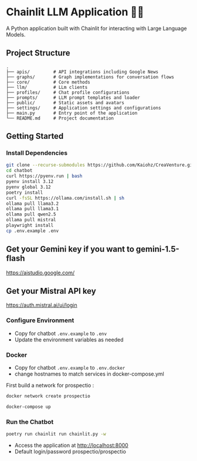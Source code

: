 # Chainlit LLM Application 🚀🤖

A Python application built with Chainlit for interacting with Large Language Models.

## Project Structure
```
.  
├── apis/         # API integrations including Google News  
├── graphs/       # Graph implementations for conversation flows
├── core/         # Core methods
├── llm/          # LLm clients
├── profiles/     # Chat profile configurations  
├── prompts/      # LLM prompt templates and loader  
├── public/       # Static assets and avatars  
├── settings/     # Application settings and configurations  
├── main.py       # Entry point of the application
└── README.md     # Project documentation
```

## Getting Started

### Install Dependencies
```bash
git clone --recurse-submodules https://github.com/Kaiohz/CreaVenture.git
cd chatbot 
curl https://pyenv.run | bash
pyenv install 3.12
pyenv global 3.12
poetry install
curl -fsSL https://ollama.com/install.sh | sh
ollama pull llama3.2 
ollama pull llama3.1
ollama pull qwen2.5
ollama pull mistral
playwright install
cp .env.example .env
```

## Get your Gemini key if you want to gemini-1.5-flash

https://aistudio.google.com/

## Get your Mistral API key 

https://auth.mistral.ai/ui/login

### Configure Environment
- Copy for chatbot `.env.example` to `.env`
- Update the environment variables as needed

### Docker
- Copy for chatbot `.env.example` to `.env.docker`
- change hostnames to match services in docker-compose.yml

First build a network for prospectio :
```bash
docker network create prospectio
```

```bash
docker-compose up
```

### Run the Chatbot
```bash
poetry run chainlit run chainlit.py -w
```

- Access the application at [http://localhost:8000](http://localhost:8000)
- Default login/password prospectio/prospectio